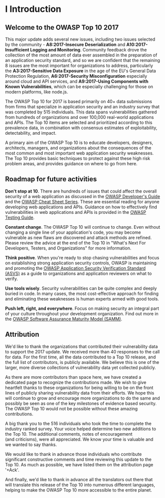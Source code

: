 # I Introduction
## Welcome to the OWASP Top 10 2017

This major update adds several new issues, including two issues selected by the community - **A8:2017-Insecure Deserialization** and **A10:2017-Insufficient Logging and Monitoring**. Community feedback drove the collection of the most amount of data ever assembled in the preparation of an application security standard, and so we are confident that the remaining 8 issues are the most important for organizations to address, particularly the **A3:2017-Sensitive Data Exposure** in the age of the EU's General Data Protection Regulation, **A6:2017-Security Misconfiguration** especially around cloud and API services, and **A9:2017-Using Components with Known Vulnerabilities**, which can be especially challenging for those on modern platforms, like node.js.

The OWASP Top 10 for 2017 is based primarily on 40+ data submissions from firms that specialize in application security and an industry survey that was completed by 515 individuals. This data spans vulnerabilities gathered from hundreds of organizations and over 100,000 real-world applications and APIs. The Top 10 items are selected and prioritized according to this prevalence data, in combination with consensus estimates of exploitability, detectability, and impact.

A primary aim of the OWASP Top 10 is to educate developers, designers, architects, managers, and organizations about the consequences of the most common and most important web application security weaknesses. The Top 10 provides basic techniques to protect against these high risk problem areas, and provides guidance on where to go from here.

## Roadmap for future activities

**Don't stop at 10**. There are hundreds of issues that could affect the overall security of a web application as discussed in the [OWASP Developer's Guide](https://www.owasp.org/index.php/OWASP_Guide_Project) and the [OWASP Cheat Sheet Series](https://www.owasp.org/index.php/Category:Cheatsheets). These are essential reading for anyone developing web applications and APIs. Guidance on how to effectively find vulnerabilities in web applications and APIs is provided in the [OWASP Testing Guide](https://www.owasp.org/index.php/OWASP_Testing_Project).

**Constant change**. The OWASP Top 10 will continue to change. Even without changing a single line of your application's code, you may become vulnerable as new flaws are discovered and attack methods are refined. Please review the advice at the end of the Top 10 in "What's Next For Developers, Testers, and Organizations" for more information.

**Think positive**. When you're ready to stop chasing vulnerabilities and focus on establishing strong application security controls, OWASP is maintaining and promoting the [OWASP Application Security Verification Standard (ASVS)](https://www.owasp.org/index.php/ASVS) as a guide to organizations and application reviewers on what to verify.

**Use tools wisely**. Security vulnerabilities can be quite complex and deeply buried in code. In many cases, the most cost-effective approach for finding and eliminating these weaknesses is human experts armed with good tools.

**Push left, right, and everywhere**. Focus on making security an integral part of your culture throughout your development organization. Find out more in the [OWASP Software Assurance Maturity Model (SAMM)](https://www.owasp.org/index.php/OWASP_SAMM_Project).

## Attribution

We'd like to thank the organizations that contributed their vulnerability data to support the 2017 update. We received more than 40 responses to the call for data. For the first time, all the data contributed to a Top 10 release, and the full list of contributors, is publicly available. We believe this is one of the larger, more diverse collections of vulnerability data yet collected publicly.

As there are more contributors than space here, we have created a dedicated page to recognize the contributions made. We wish to give heartfelt thanks to these organizations for being willing to be on the front lines of publicly sharing vulnerability data from their efforts. We hope this will continue to grow and encourage more organizations to do the same and possibly be seen as one of the key milestones of evidence based security. The OWASP Top 10 would not be possible without these amazing contributions.

A big thank you to the 516 individuals who took the time to complete the industry ranked survey. Your voice helped determine two new additions to the Top 10. The additional comments, notes of encouragement (and criticisms), were all appreciated. We know your time is valuable and we wanted to say thanks.

We would like to thank in advance those individuals who contribute significant constructive comments and time reviewing this update to the Top 10. As much as possible, we have listed them on the attribution page '+Ack'.

And finally, we'd like to thank in advance all the translators out there that will translate this release of the Top 10 into numerous different languages, helping to make the OWASP Top 10 more accessible to the entire planet.

